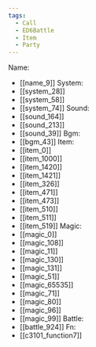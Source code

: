 ```yaml
---
tags:
  - Call
  - ED6Battle
  - Item
  - Party
---
```

Name:
- [[name_9]]
System:
- [[system_28]]
- [[system_58]]
- [[system_74]]
Sound:
- [[sound_164]]
- [[sound_213]]
- [[sound_39]]
Bgm:
- [[bgm_43]]
Item:
- [[item_0]]
- [[item_1000]]
- [[item_1420]]
- [[item_1421]]
- [[item_326]]
- [[item_471]]
- [[item_473]]
- [[item_510]]
- [[item_511]]
- [[item_519]]
Magic:
- [[magic_0]]
- [[magic_108]]
- [[magic_11]]
- [[magic_130]]
- [[magic_131]]
- [[magic_51]]
- [[magic_65535]]
- [[magic_71]]
- [[magic_80]]
- [[magic_96]]
- [[magic_99]]
Battle:
- [[battle_924]]
Fn:
- [[c3101_function7]]
